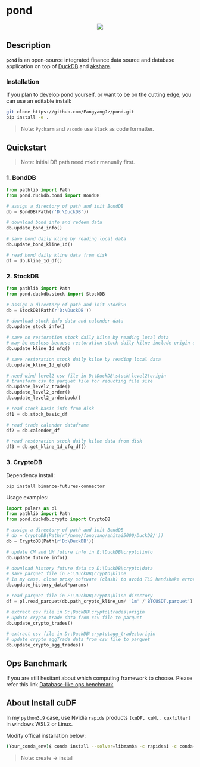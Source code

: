 pond
========================
<div align="center">
<img src="https://github.com/FangyangJz/pond/assets/19723117/f0b39772-284f-407b-8452-31d0e9583a5a?raw=true">
</div>

## Description

**`pond`** is an open-source integrated finance data source and database application on top of [DuckDB](https://duckdb.org/) and [akshare](https://github.com/akfamily/akshare).

### Installation

If you plan to develop pond yourself, or want to be on the cutting edge, you can use an editable install:
```bash
git clone https://github.com/FangyangJz/pond.git
pip install -e .
```
>Note: `Pycharm` and `vscode` use `Black` as code formatter.

## Quickstart

>Note: Initial DB path need mkdir manually first.

### 1. BondDB
```python
from pathlib import Path
from pond.duckdb.bond import BondDB

# assign a directory of path and init BondDB 
db = BondDB(Path(r'D:\DuckDB'))

# download bond info and redeem data
db.update_bond_info()

# save bond daily kline by reading local data 
db.update_bond_kline_1d()

# read bond daily kline data from disk
df = db.kline_1d_df()
```

### 2. StockDB
```python
from pathlib import Path
from pond.duckdb.stock import StockDB

# assign a directory of path and init StockDB 
db = StockDB(Path(r'D:\DuckDB'))

# download stock info data and calender data
db.update_stock_info()

# save no restoration stock daily kilne by reading local data
# may be useless because restoration stock daily kilne include origin data
db.update_kline_1d_nfq()

# save restoration stock daily kilne by reading local data
db.update_kline_1d_qfq()

# need wind level2 csv file in D:\DuckDB\stock\level2\origin
# transform csv to parquet file for reducting file size
db.update_level2_trade()
db.update_level2_order()
db.update_level2_orderbook()

# read stock basic info from disk
df1 = db.stock_basic_df

# read trade calender dataframe
df2 = db.calender_df

# read restoration stock daily kilne data from disk
df3 = db.get_kline_1d_qfq_df()
```

### 3. CryptoDB

Dependency install:
```commandline
pip install binance-futures-connector
```

Usage examples:
```python
import polars as pl
from pathlib import Path
from pond.duckdb.crypto import CryptoDB

# assign a directory of path and init BondDB 
# db = CryptoDB(Path(r'/home/fangyang/zhitai5000/DuckDB/'))
db = CryptoDB(Path(r'D:\DuckDB'))

# update CM and UM future info in E:\DuckDB\crypto\info
db.update_future_info()

# download history future data to D:\DuckDB\crypto\data
# save parquet file in E:\DuckDB\crypto\kline
# In my case, close proxy software (clash) to avoid TLS handshake error.
db.update_history_data(*params)

# read parquet file in E:\DuckDB\crypto\kline directory
df = pl.read_parquet(db.path_crypto_kline_um/ '1m' /'BTCUSDT.parquet')

# extract csv file in D:\DuckDB\crypto\trades\origin
# update crypto trade data from csv file to parquet
db.update_crypto_trades()

# extract csv file in D:\DuckDB\crypto\agg_trades\origin
# update crypto aggTrade data from csv file to parquet
db.update_crypto_agg_trades()
```

## Ops Banchmark

If you are still hesitant about which computing framework to choose. Please refer this link [Database-like ops benchmark](https://duckdblabs.github.io/db-benchmark/)

## About Install cuDF

In my `python3.9` case, use Nvidia `rapids` products `[cuDF, cuML, cuxfilter]` in windows WSL2 or Linux.

Modify offical installation below:
```bash
(Your_conda_env)$ conda install --solver=libmamba -c rapidsai -c conda-forge -c nvidia cudf=23.10 cuml=23.10 cuxfilter=23.10 python=3.9 cuda-version=12.0
```
> Note: create -> install
